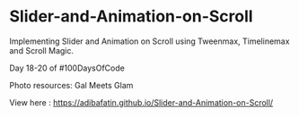 # Slider-and-Animation-on-Scroll
Implementing Slider and Animation on Scroll using Tweenmax, Timelinemax and Scroll Magic.

Day 18-20 of #100DaysOfCode

Photo resources: Gal Meets Glam

View here :  https://adibafatin.github.io/Slider-and-Animation-on-Scroll/
